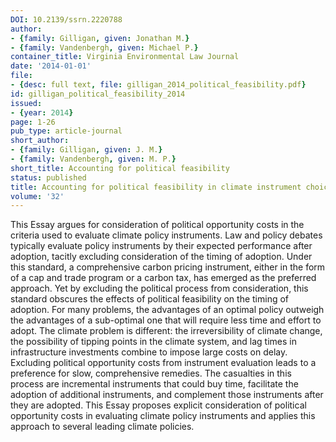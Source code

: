 ```yaml
---
DOI: 10.2139/ssrn.2220788
author:
- {family: Gilligan, given: Jonathan M.}
- {family: Vandenbergh, given: Michael P.}
container_title: Virginia Environmental Law Journal
date: '2014-01-01'
file:
- {desc: full text, file: gilligan_2014_political_feasibility.pdf}
id: gilligan_political_feasibility_2014
issued:
- {year: 2014}
page: 1-26
pub_type: article-journal
short_author:
- {family: Gilligan, given: J. M.}
- {family: Vandenbergh, given: M. P.}
short_title: Accounting for political feasibility
status: published
title: Accounting for political feasibility in climate instrument choice
volume: '32'
---
```

This Essay argues for consideration of political opportunity costs in the criteria used to evaluate climate policy instruments. Law and policy debates typically evaluate policy instruments by their expected performance after adoption, tacitly excluding consideration of the timing of adoption. Under this standard, a comprehensive carbon pricing instrument, either in the form of a cap and trade program or a carbon tax, has emerged as the preferred approach. Yet by excluding the political process from consideration, this standard obscures the effects of political feasibility on the timing of adoption. For many problems, the advantages of an optimal policy outweigh the advantages of a sub-optimal one that will require less time and effort to adopt. The climate problem is different: the irreversibility of climate change, the possibility of tipping points in the climate system, and lag times in infrastructure investments combine to impose large costs on delay. Excluding political opportunity costs from instrument evaluation leads to a preference for slow, comprehensive remedies. The casualties in this process are incremental instruments that could buy time, facilitate the adoption of additional instruments, and complement those instruments after they are adopted. This Essay proposes explicit consideration of political opportunity costs in evaluating climate policy instruments and applies this approach to several leading climate policies.
